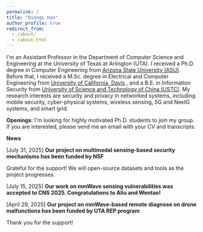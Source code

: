 ```yaml
---
permalink: /
title: "Dianqi Han"
author_profile: true
redirect_from: 
  - /about/
  - /about.html
---
```


I'm an Assistant Professor in the Department of Computer Science and Engineering at the University of Texas at Arlington (UTA). I received a Ph.D. degree in Computer Engineering from [Arizona State University (ASU)](https://www.asu.edu/). Before that, I received a M.Sc. degree in Electrical and Computer Engineering from [University of California, Davis](https://www.ucdavis.edu/) , and a B.E. in Information Security from [University of Science and Technology of China (USTC)](https://en.ustc.edu.cn/). My research interests are security and privacy in networked systems, including mobile security, cyber-physical systems, wireless sensing, 5G and NextG systems, and smart grid.

**Openings**: I'm looking for highly motivated Ph.D. students to join my group. If you are interested, please send me an email with your CV and transcripts.

**News**

  [July 31, 2025] **Our project on multimodal sensing-based security mechanisms has been funded by NSF**
  
  Grateful for the support! We will open-source datasets and tools as the project progresses.
            
  [July 15, 2025] **Our work on mmWave sensing vulnerabilities was accepted to CNS 2025. Congratulations to Aliu and Wentao!**

  [April 29, 2025] **Our project on mmWave-based remote diagnose on drone malfunctions has been funded by UTA REP program**
  
  Thank you for the support!
            
